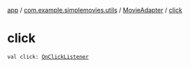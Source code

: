 [app](../../index.md) / [com.example.simplemovies.utils](../index.md) / [MovieAdapter](index.md) / [click](./click.md)

# click

`val click: `[`OnClickListener`](../-on-click-listener/index.md)